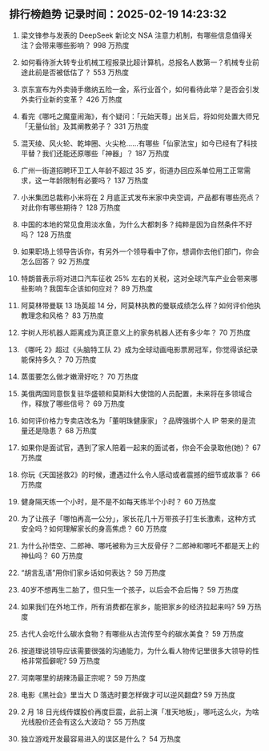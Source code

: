 
## 排行榜趋势 记录时间：2025-02-19 14:23:32
  
  1. 梁文锋参与发表的 DeepSeek 新论文 NSA 注意力机制，有哪些信息值得关注？会带来哪些影响？ 998 万热度
    
  2. 如何看待浙大转专业机械工程报录比超计算机，总报名人数第一？机械专业前途此前是否被低估了？ 553 万热度
    
  3. 京东宣布为外卖骑手缴纳五险一金，系行业首个，如何看待此举？是否会引发外卖行业新的变革？ 426 万热度
    
  4. 看完《哪吒之魔童闹海》，有个疑问：「元始天尊」出关后，将如何处置大师兄「无量仙翁」及其阐教弟子？ 331 万热度
    
  5. 混天绫、风火轮、乾坤圈、火尖枪……有哪些「仙家法宝」如今已经有了科技平替？我们还能还原哪些「神器」？ 187 万热度
    
  6. 广州一街道招聘环卫工人年龄不超过 35 岁，街道办回应系单位用工正常需求，这一年龄限制有必要吗？ 137 万热度
    
  7. 小米集团总裁称小米将在 2 月底正式发布米家中央空调，产品都有哪些亮点？对此你有哪些期待？ 128 万热度
    
  8. 中国的本地的常见食用淡水鱼，为什么大都刺多？纯粹是因为自然条件不好吗？ 128 万热度
    
  9. 如果职场上领导告诉你，有另外一个领导看中了你，想调你去他们部门，你会怎么回答？ 92 万热度
    
  10. 特朗普表示将对进口汽车征收 25% 左右的关税，这对全球汽车产业会带来哪些影响？我国车企该如何应对？ 89 万热度
    
  11. 阿莫林带曼联 13 场英超 14 分，阿莫林执教的曼联成绩怎么样？如何评价他执教理念和风格？ 83 万热度
    
  12. 宇树人形机器人距离成为真正意义上的家务机器人还有多少年？ 70 万热度
    
  13. 《哪吒 2》超过《头脑特工队 2》成为全球动画电影票房冠军，你觉得该纪录能保持多久？ 70 万热度
    
  14. 蒸蛋要怎么做才嫩滑好吃？ 70 万热度
    
  15. 美俄两国同意恢复驻华盛顿和莫斯科大使馆的人员配置，未来将在多领域合作，释放了哪些信号？ 69 万热度
    
  16. 如何评价格力专卖店改名为「董明珠健康家」？品牌强绑个人 IP 带来的是流量还是隐患？ 68 万热度
    
  17. 如果你是面试官，遇到了家人陪着一起来的面试者，你会不会录取他(她)？ 67 万热度
    
  18. 你玩《天国拯救2》的时候，遭遇过什么令人感动或者震撼的细节或故事？ 66 万热度
    
  19. 健身隔天练一个小时，是不是不如每天练半个小时？ 60 万热度
    
  20. 为了让孩子「哪怕再高一公分」，家长花几十万带孩子打生长激素，这种方式安全吗？如何理解家长的身高焦虑？ 60 万热度
    
  21. 为什么孙悟空、二郎神、哪吒被称为三大反骨仔？二郎神和哪吒不都是天上的神仙吗？ 60 万热度
    
  22. “胡言乱语”用你们家乡话如何表达？ 59 万热度
    
  23. 40岁不想再生二胎了，但只生一个孩子，以后会不会后悔？ 59 万热度
    
  24. 如果我们在外地工作，所有消费都在家乡，能把家乡的经济拉起来吗? 59 万热度
    
  25. 古代人会吃什么碳水食物？有哪些从古流传至今的碳水美食？ 59 万热度
    
  26. 按道理说领导应该需要很强的沟通能力，为什么看人物传记里很多大领导的性格非常孤僻呢? 59 万热度
    
  27. 河南哪里的胡辣汤最正宗呢？ 59 万热度
    
  28. 电影《黑社会》里当大 D 落选时要怎样做才可以逆风翻盘? 59 万热度
    
  29. 2 月 18 日光线传媒股价再度巨震，此前上演「准天地板」，哪吒这么火，为啥光线股价还会有这么大波动？ 55 万热度
    
  30. 独立游戏开发最容易进入的误区是什么？ 54 万热度
    